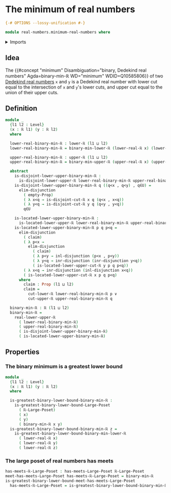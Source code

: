 # The minimum of real numbers

```agda
{-# OPTIONS --lossy-unification #-}

module real-numbers.minimum-real-numbers where
```

<details><summary>Imports</summary>

```agda
open import foundation.dependent-pair-types
open import foundation.disjunction
open import foundation.empty-types
open import foundation.propositions
open import foundation.universe-levels

open import order-theory.greatest-lower-bounds-large-posets
open import order-theory.large-meet-semilattices

open import real-numbers.dedekind-real-numbers
open import real-numbers.inequality-real-numbers
open import real-numbers.lower-dedekind-real-numbers
open import real-numbers.minimum-lower-dedekind-real-numbers
open import real-numbers.minimum-upper-dedekind-real-numbers
open import real-numbers.upper-dedekind-real-numbers
```

</details>

## Idea

The
{{#concept "minimum" Disambiguation="binary, Dedekind real numbers" Agda=binary-min-ℝ WD="minimum" WDID=Q10585806}}
of two [Dedekind real numbers](real-numbers.dedekind-real-numbers.md) `x` and
`y` is a Dedekind real number with lower cut equal to the intersection of `x`
and `y`'s lower cuts, and upper cut equal to the union of their upper cuts.

## Definition

```agda
module _
  {l1 l2 : Level}
  (x : ℝ l1) (y : ℝ l2)
  where

  lower-real-binary-min-ℝ : lower-ℝ (l1 ⊔ l2)
  lower-real-binary-min-ℝ = binary-min-lower-ℝ (lower-real-ℝ x) (lower-real-ℝ y)

  upper-real-binary-min-ℝ : upper-ℝ (l1 ⊔ l2)
  upper-real-binary-min-ℝ = binary-min-upper-ℝ (upper-real-ℝ x) (upper-real-ℝ y)

  abstract
    is-disjoint-lower-upper-binary-min-ℝ :
      is-disjoint-lower-upper-ℝ lower-real-binary-min-ℝ upper-real-binary-min-ℝ
    is-disjoint-lower-upper-binary-min-ℝ q ((q<x , q<y) , q∈U) =
      elim-disjunction
        ( empty-Prop)
        ( λ x<q → is-disjoint-cut-ℝ x q (q<x , x<q))
        ( λ y<q → is-disjoint-cut-ℝ y q (q<y , y<q))
        q∈U

    is-located-lower-upper-binary-min-ℝ :
      is-located-lower-upper-ℝ lower-real-binary-min-ℝ upper-real-binary-min-ℝ
    is-located-lower-upper-binary-min-ℝ p q p<q =
      elim-disjunction
        ( claim)
        ( λ p<x →
          elim-disjunction
            ( claim)
            ( λ p<y → inl-disjunction (p<x , p<y))
            ( λ y<q → inr-disjunction (inr-disjunction y<q))
            ( is-located-lower-upper-cut-ℝ y p q p<q))
        ( λ x<q → inr-disjunction (inl-disjunction x<q))
        ( is-located-lower-upper-cut-ℝ x p q p<q)
      where
        claim : Prop (l1 ⊔ l2)
        claim =
          cut-lower-ℝ lower-real-binary-min-ℝ p ∨
          cut-upper-ℝ upper-real-binary-min-ℝ q

  binary-min-ℝ : ℝ (l1 ⊔ l2)
  binary-min-ℝ =
    real-lower-upper-ℝ
      ( lower-real-binary-min-ℝ)
      ( upper-real-binary-min-ℝ)
      ( is-disjoint-lower-upper-binary-min-ℝ)
      ( is-located-lower-upper-binary-min-ℝ)
```

## Properties

### The binary minimum is a greatest lower bound

```agda
module _
  {l1 l2 : Level}
  (x : ℝ l1) (y : ℝ l2)
  where

  is-greatest-binary-lower-bound-binary-min-ℝ :
    is-greatest-binary-lower-bound-Large-Poset
      ( ℝ-Large-Poset)
      ( x)
      ( y)
      ( binary-min-ℝ x y)
  is-greatest-binary-lower-bound-binary-min-ℝ z =
    is-greatest-binary-lower-bound-binary-min-lower-ℝ
      ( lower-real-ℝ x)
      ( lower-real-ℝ y)
      ( lower-real-ℝ z)
```

### The large poset of real numbers has meets

```agda
has-meets-ℝ-Large-Poset : has-meets-Large-Poset ℝ-Large-Poset
meet-has-meets-Large-Poset has-meets-ℝ-Large-Poset = binary-min-ℝ
is-greatest-binary-lower-bound-meet-has-meets-Large-Poset
  has-meets-ℝ-Large-Poset = is-greatest-binary-lower-bound-binary-min-ℝ
```
